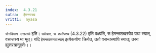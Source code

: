 ```yaml
---
index:  4.3.21
sutra:  हेमन्ताच्च
vritti:  nyasa
---
```


`योगविभाग उत्तरार्थः` इति। `सर्वत्राण् च तर्लोपश्च` (4.3.22) इति वक्ष्यति, स हेमन्तशब्दस्यैव यथा स्यात्, वसन्तस्य मा भूत्। यदि `हेमन्तवसनताभ्याम्` इत्येकयोगः क्रियेत, ततो वसन्तस्यापि स्यात्; तस्य ह्युत्तरत्रानुवृत्तेः।।

